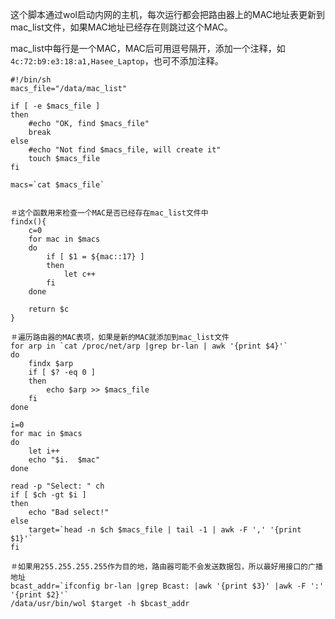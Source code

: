 <!--markdown-->
这个脚本通过wol启动内网的主机，每次运行都会把路由器上的MAC地址表更新到mac_list文件，如果MAC地址已经存在则跳过这个MAC。

mac_list中每行是一个MAC，MAC后可用逗号隔开，添加一个注释，如`4c:72:b9:e3:18:a1,Hasee_Laptop`，也可不添加注释。

```
#!/bin/sh
macs_file="/data/mac_list"

if [ -e $macs_file ]
then
    #echo "OK, find $macs_file"
    break
else
    #echo "Not find $macs_file, will create it"
    touch $macs_file
fi

macs=`cat $macs_file`


＃这个函数用来检查一个MAC是否已经存在mac_list文件中
findx(){
    c=0
    for mac in $macs
    do
        if [ $1 = ${mac::17} ]
        then
            let c++
        fi
    done

    return $c
}

＃遍历路由器的MAC表项，如果是新的MAC就添加到mac_list文件
for arp in `cat /proc/net/arp |grep br-lan | awk '{print $4}'`
do
    findx $arp
    if [ $? -eq 0 ]
    then
        echo $arp >> $macs_file
    fi
done

i=0
for mac in $macs
do
    let i++
    echo "$i.  $mac"
done

read -p "Select: " ch
if [ $ch -gt $i ]
then
    echo "Bad select!"
else
    target=`head -n $ch $macs_file | tail -1 | awk -F ',' '{print $1}'`
fi

＃如果用255.255.255.255作为目的地，路由器可能不会发送数据包，所以最好用接口的广播地址
bcast_addr=`ifconfig br-lan |grep Bcast: |awk '{print $3}' |awk -F ':' '{print $2}'`
/data/usr/bin/wol $target -h $bcast_addr
```	